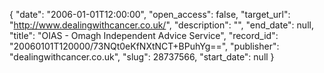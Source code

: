 {
  "date": "2006-01-01T12:00:00", 
  "open_access": false, 
  "target_url": "http://www.dealingwithcancer.co.uk/", 
  "description": "", 
  "end_date": null, 
  "title": "OIAS - Omagh Independent Advice Service", 
  "record_id": "20060101T120000/73NQt0eKfNXtNCT+BPuhYg==", 
  "publisher": "dealingwithcancer.co.uk", 
  "slug": 28737566, 
  "start_date": null
}

